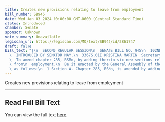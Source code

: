 ```yaml
---
title: Creates new provisions relating to leave from employment
bill_number: SB945
date: Wed Jan 03 2024 00:00:00 GMT-0600 (Central Standard Time)
status: Introduced
chamber: Senate
sponsor: Unknown
vote_summary: Unavailable
legiscan_url: https://legiscan.com/MO/text/SB945/id/2861747
draft: false
bill_text: "|\n  SECOND REGULAR SESSION\n  SENATE BILL NO. 945\n  102ND GENERA L ASSEMBLY\n\
  \  INTRODUCED BY SENATOR MAY.\n  3367S.01I KRISTINA MARTIN, Secretary\n  AN ACT\n\
  \  To amend chapter 285, RSMo, by adding thereto six new sections relating to leave\
  \ from\n  employment.\n  Be it enacted by the General Assembly of the State of Missouri,\
  \ as follows:\n  1 Section A. Chapter 285, RSMo, is amended by adding thereto"
---
```

Creates new provisions relating to leave from employment

---

## Read Full Bill Text

You can view the full text [here](https://legiscan.com/MO/text/SB945/id/2861747).

